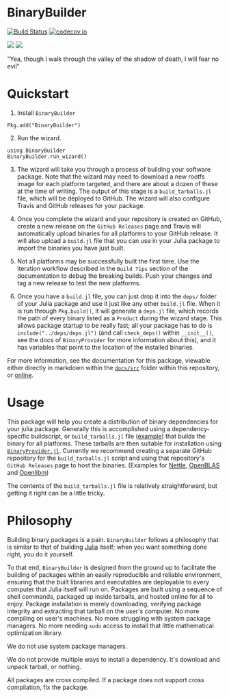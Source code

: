 # BinaryBuilder

[![Build Status](https://travis-ci.org/JuliaPackaging/BinaryBuilder.jl.svg?branch=master)](https://travis-ci.org/JuliaPackaging/BinaryBuilder.jl)  [![codecov.io](http://codecov.io/github/JuliaPackaging/BinaryBuilder.jl/coverage.svg?branch=master)](http://codecov.io/github/JuliaPackaging/BinaryBuilder.jl?branch=master)

[![](https://img.shields.io/badge/docs-stable-blue.svg)](https://juliapackaging.github.io/BinaryBuilder.jl/stable)
[![](https://img.shields.io/badge/docs-latest-blue.svg)](https://juliapackaging.github.io/BinaryBuilder.jl/latest)

"Yea, though I walk through the valley of the shadow of death, I will fear no evil"

# Quickstart

1. Install `BinaryBuilder`
```
Pkg.add("BinaryBuilder")
```

2. Run the wizard. 
```
using BinaryBuilder
BinaryBuilder.run_wizard()
```

3. The wizard will take you through a process of building your software package. Note that the wizard may need to download a new rootfs image for each platform targeted, and there are about a dozen of these at the time of writing.  The output of this stage is a `build_tarballs.jl` file, which will be deployed to GitHub.  The wizard will also configure Travis and GitHub releases for your package.

4. Once you complete the wizard and your repository is created on GitHub, create a new release on the `GitHub Releases` page and Travis will automatically upload binaries for all platforms to your GitHub release. It will also upload a `build.jl` file that you can use in your Julia package to import the binaries you have just built.

5. Not all platforms may be successfully built the first time. Use the iteration workflow described in the `Build Tips` section of the documentation to debug the breaking builds. Push your changes and tag a new release to test the new platforms.

6. Once you have a `build.jl` file, you can just drop it into the `deps/` folder of your Julia package and use it just like any other `build.jl` file. When it is run through `Pkg.build()`, it will generate a `deps.jl` file, which records the path of every binary listed as a `Product` during the wizard stage. This allows package startup to be really fast; all your package has to do is `include("../deps/deps.jl")` (and call `check_deps()` within `__init__()`, see the docs of `BinaryProvider` for more information about this), and it has variables that point to the location of the installed binaries.

For more information, see the documentation for this package, viewable either directly in markdown within the [`docs/src`](docs/src) folder within this repository, or [online](https://juliapackaging.github.io/BinaryBuilder.jl/latest).

# Usage

This package will help you create a distribution of binary dependencies for your julia package.
Generally this is accomplished using a dependency-specific
buildscript, or `build_tarballs.jl` file
([example](https://github.com/Keno/ReadStatBuilder/blob/master/build_tarballs.jl))
that builds the binary for all platforms. These tarballs are then suitable for
installation using
[`BinaryProvider.jl`](https://github.com/JuliaPackaging/BinaryProvider.jl).
Currently we recommend creating a separate GitHub repository for the
`build_tarballs.jl` script and using that repository's `GitHub Releases` page to
host the binaries.  (Examples for
[Nettle](https://github.com/staticfloat/NettleBuilder),
[OpenBLAS](https://github.com/staticfloat/OpenBLASBuilder) and
[Openlibm](https://github.com/staticfloat/OpenlibmBuilder))

The contents of the `build_tarballs.jl` file is relatively straightforward,
but getting it right can be a little tricky. 

# Philosophy

Building binary packages is a pain.  `BinaryBuilder` follows a philosophy that
is similar to that of building [Julia](https://julialang.org) itself; when you
want something done right, you do it yourself.

To that end, `BinaryBuilder` is designed from the ground up to facilitate the
building of packages within an easily reproducible and reliable environment,
ensuring that the built libraries and executables are deployable to every
computer that Julia itself will run on.  Packages are built using a sequence of
shell commands, packaged up inside tarballs, and hosted online for all to enjoy.
Package installation is merely downloading, verifying package integrity and
extracting that tarball on the user's computer.  No more compiling on user's
machines.  No more struggling with system package managers.  No more needing
`sudo` access to install that little mathematical optimization library.

We do not use system package managers.

We do not provide multiple ways to install a dependency.  It's download and unpack tarball, or nothing.

All packages are cross compiled. If a package does not support cross compilation, fix the package.
